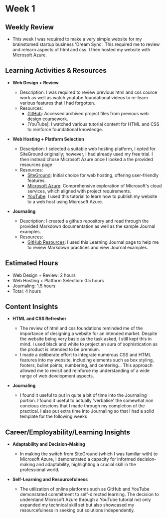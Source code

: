 # Week 1

## Weekly Review
- This week I was required to make a very simple website for my brainstomed startup business 'Dream Sync'. This required me to review and relearn aspects of html and css. I then hosted my website with Microsoft Azure. 

## Learning Activities & Resources

- **Web Design + Review**
  - Description: I was required to review previous html and css cource work as well as watch youtube foundational videos to re-learn various features that I had forgotten.
  - Resources:
    - [GitHub](https://github.com): Accessed archived project files from previous web design coursework.
    - [YouTube]: I watched various tutorial content for HTML and CSS to reinforce foundational knowledge.

- **Web Hosting + Platform Selection**
  - Description: I selected a suitable web hosting platform, I opted for SiteGround originally; however, I had already used my free trial. I then instead chose Microsoft Azure once I looked a the provided resources page
  - Resources:
    - [SiteGround](https://www.siteground.com): Initial choice for web hosting, offering user-friendly features.
    - [Microsoft Azure](https://azure.microsoft.com): Comprehensive exploration of Microsoft's cloud services, which aligned with project requirements.
    - [YouTube](https://www.youtube.com/watch?v=iQN9jFqstt8&ab_channel=DanielOtto): I used this tutorial to learn how to publish my website to a web host using Microsoft Azure.

- **Journaling**
  - Description: I created a github repository and read through the provided Markdown documentation as well as the sample Journal examples.
  - Resources:
    - [GitHub Resources](https://github.com/CP3402/subject/wiki/Learning-Journals): I used this Learning Journal page to help me to review Markdown practices and view Journal examples.

## Estimated Hours

- Web Design + Review: 2 hours
- Web Hosting + Platform Selection: 0.5 hours
- Journaling: 1.5 hours
- Total: 4 hours

## Content Insights

- **HTML and CSS Refresher**
  - The review of html and css foundations reminded me of the importance of designing a website for an intended market. Despite the website being very basic as the task asked, I still kept this in mind. I used black and white to project an aura of sophistication as the product is intended to be premium. 
  - I made a deliberate effort to integrate numerous CSS and HTML features into my website, including elements such as box styling, footers, bullet points, numbering, and centering... This approach allowed me to revisit and reinforce my understanding of a wide range of web development aspects.
  
- **Journaling**
  - I found it useful to put in quite a bit of time into the Journaling portion. I found it useful to actually 'verbalise' the somewhat non concious descions that I made through my completion of the practical. I also put extra time into Journaling so that I had a solid template for the following weeks 

## Career/Employability/Learning Insights

- **Adaptability and Decision-Making**
  - In making the switch from SiteGround (which I was familiar with) to Microsoft Azure, I demonstrated a capacity for informed decision-making and adaptability, highlighting a crucial skill in the professional world.

- **Self-Learning and Resourcefulness**
  - The utilization of online platforms such as GitHub and YouTube demonstated commitment to self-directed learning. The decision to understand Microsoft Azure through a YouTube tutorial not only expanded my technical skill set but also showcased my resourcefulness in seeking out solutions independently.
